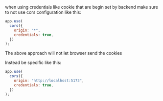 when using credentials like cookie that are begin set by backend
make sure to not use cors configuration like this:

```javascript
app.use(
  cors({
    origin: "*",
    credentials: true,
  })
);
```

The above approach will not let browser send the cookies

Instead be specific like this:

```javascript
app.use(
  cors({
    origin: "http://localhost:5173",
    credentials: true,
  })
);
```
